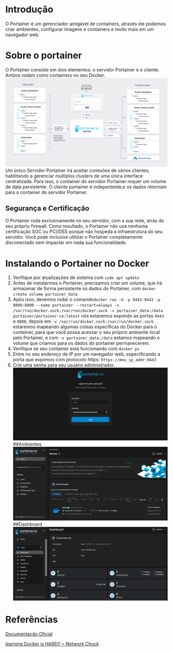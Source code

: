 # Introdução
O Portainer é um gerenciador amigável de containers, através ele podemos criar ambientes, configurar imagens e containers e muito mais em um navegador web.

# Sobre o portainer
O Portainer consiste em dois elementos: o servidor Portainer e o cliente. Ambos rodam como containers no seu Docker.
![Portainer Archtecture](https://github.com/witcliff-byte/docker-technologies/blob/main/portainer-architecture-detailed.png)
Um único Servidor Portainer irá aceitar conexões de vários clientes, habilitando a gerenciar multiplos clusters de uma única interface centralizada. Para isso, o container do servidor Portainer requer um volume de data persistente. O cliente portainer é indepentente,e os dados retornam para o container do servidor Portainer.

## Segurança e Certificação
O Portainer roda exclusivamente no seu servidor, com a sua rede, atrás do seu próprio firewall. Como resultado, o Portainer não usa nenhuma certificação SOC ou PCI/DSS porque não hospeda a infraestrutura do seu servidor. Você pode inclusive utilizar o Portainer completamente disconectado sem impactar em nada sua funcionalidade.

# Instalando o Portainer no Docker
1. Verifique por atualizações de sistema com `sudo apt update`
2. Antes de instalarmos o Portainer, precisamos criar um volume, que irá armazenar de forma persistente os dados do Portainer, com `docker create volume portainer_data`
3. Após isso, devemos rodar o comando`docker run -d -p 9443:9443 -p 8000:8000 --name portainer --restart=always -v /var/run/docker.sock:/var/run/docker.sock -v portainer_data:/data portainer/portainer-ce:latest` nós estaremos expondo as portas `9443` e `8000`, depois em `-v /var/run/docker.sock:/var/run/docker.sock` estaremos mapeando algumas coisas específicas do Docker para o conteiner, para que você possa acessar o seu próprio ambiente local pelo Portainer, e com `-v portainer_data:/data` estamos mapeando o volume que criamos para os dados do portainer permanecerem.
4. Verifique se seu container está funcionando com `docker ps`
5. Entre no seu endereço de IP por um navegador web, especificando a porta que expomos com protocolo https: `https://meu_ip_addr:9443`
6. Crie uma senha para seu usuário administrador.
![Portainer Painel](https://github.com/witcliff-byte/docker-technologies/blob/main/portaineradm.png)
##Ambientes
![Portainer Env](https://github.com/witcliff-byte/docker-technologies/blob/main/portainerenv.png)
##Dashboard
![Portainer Dashboard](https://github.com/witcliff-byte/docker-technologies/blob/main/portainerdash.png)
# Referências
[Documentação Oficial](https://docs.portainer.io/start/architecture)

[learning Docker is HARD!! ~ Network Chuck](https://www.youtube.com/watch?v=iX0HbrfRyvc&t=85s)
